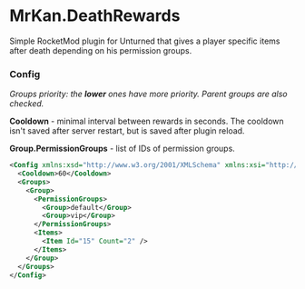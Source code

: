 # MrKan.DeathRewards

Simple RocketMod plugin for Unturned that gives a player specific items after death depending on his permission groups.

### Config
*Groups priority: the **lower** ones have more priority.*
*Parent groups are also checked.*

**Cooldown** - minimal interval between rewards in seconds. The cooldown isn't saved after server restart, but is saved after plugin reload.

**Group.PermissionGroups** - list of IDs of permission groups.

```xml
<Config xmlns:xsd="http://www.w3.org/2001/XMLSchema" xmlns:xsi="http://www.w3.org/2001/XMLSchema-instance">
  <Cooldown>60</Cooldown>
  <Groups>
    <Group>
      <PermissionGroups>
        <Group>default</Group>
        <Group>vip</Group>
      </PermissionGroups>
      <Items>
        <Item Id="15" Count="2" />
      </Items>
    </Group>
  </Groups>
</Config>	
```